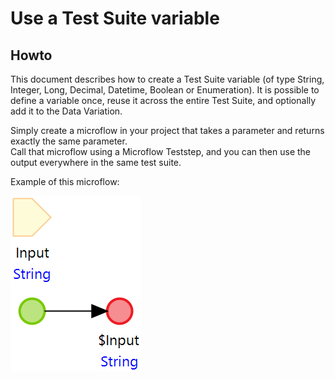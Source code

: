 # Use a Test Suite variable

## Howto

This document describes how to create a Test Suite variable (of type String, Integer, Long, Decimal, Datetime, Boolean or Enumeration).
It is possible to define a variable once, reuse it across the entire Test Suite, and optionally add it to the Data Variation. 

Simply create a microflow in your project that takes a parameter and returns exactly the same parameter. <br/>
Call that microflow using a Microflow Teststep, and you can then use the output everywhere in the same test suite.

Example of this microflow:

![Passthrough String microflow](images/passthrough.png)
